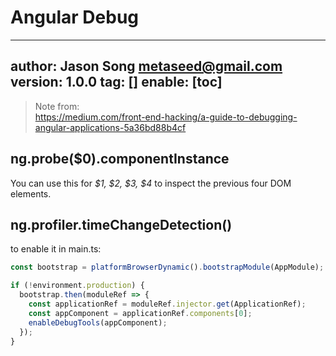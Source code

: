 # Angular Debug
---
author: Jason Song <metaseed@gmail.com>
version: 1.0.0
tag: []
enable: [toc]
---

> Note from:   
https://medium.com/front-end-hacking/a-guide-to-debugging-angular-applications-5a36bd88b4cf

## ng.probe($0).componentInstance
You can use this for *$1, $2, $3, $4* to inspect the previous four DOM elements.

## ng.profiler.timeChangeDetection()
to enable it in main.ts:  
```js {5-7}
const bootstrap = platformBrowserDynamic().bootstrapModule(AppModule);

if (!environment.production) {
  bootstrap.then(moduleRef => {
    const applicationRef = moduleRef.injector.get(ApplicationRef);
    const appComponent = applicationRef.components[0];
    enableDebugTools(appComponent);
  });
}
```
